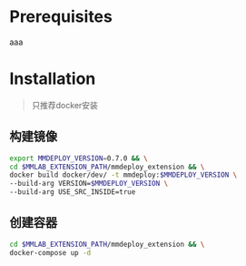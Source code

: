 # Prerequisites

aaa

# Installation

> 只推荐docker安装

## 构建镜像

```bash
export MMDEPLOY_VERSION=0.7.0 && \
cd $MMLAB_EXTENSION_PATH/mmdeploy_extension && \
docker build docker/dev/ -t mmdeploy:$MMDEPLOY_VERSION \
--build-arg VERSION=$MMDEPLOY_VERSION \
--build-arg USE_SRC_INSIDE=true
```

## 创建容器

```bash
cd $MMLAB_EXTENSION_PATH/mmdeploy_extension && \
docker-compose up -d
```
